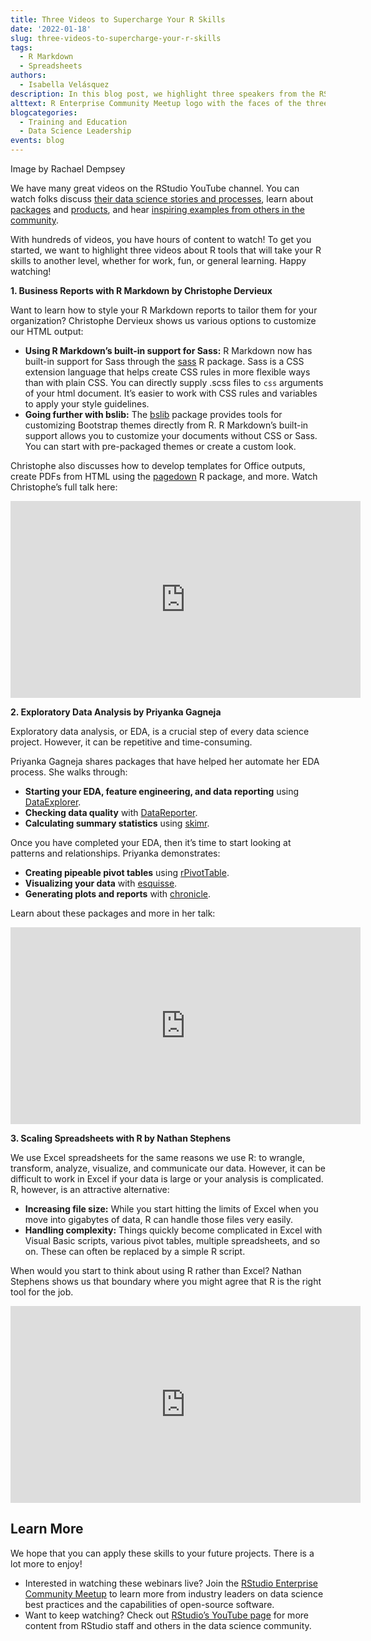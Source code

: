 ```yaml
---
title: Three Videos to Supercharge Your R Skills
date: '2022-01-18'
slug: three-videos-to-supercharge-your-r-skills
tags:
  - R Markdown
  - Spreadsheets
authors:
  - Isabella Velásquez
description: In this blog post, we highlight three speakers from the RStudio Enterprise Community Meetup who share packages and tools to supercharge your R skills.
alttext: R Enterprise Community Meetup logo with the faces of the three speakers in hexagon frames among other hexagons.
blogcategories:
  - Training and Education
  - Data Science Leadership
events: blog
---
```


Image by Rachael Dempsey

We have many great videos on the RStudio YouTube channel. You can watch folks discuss <a href="https://youtu.be/E887K1au5ug" target = "_blank">their data science stories and processes</a>, learn about <a href="https://youtu.be/5gqksthQ0cM" target = "_blank">packages</a> and <a href="https://youtu.be/_XNKSEQTo30" target = "_blank">products</a>, and hear <a href="https://youtu.be/IkqItgPSPro" target = "_blank">inspiring examples from others in the community</a>.

With hundreds of videos, you have hours of content to watch! To get you started, we want to highlight three videos about R tools that will take your R skills to another level, whether for work, fun, or general learning. Happy watching!

**1. Business Reports with R Markdown by Christophe Dervieux**

Want to learn how to style your R Markdown reports to tailor them for your organization? Christophe Dervieux shows us various options to customize our HTML output:

* **Using R Markdown’s built-in support for Sass:** R Markdown now has built-in support for Sass through the <a href="https://rstudio.github.io/sass/" target = "_blank">sass</a> R package. Sass is a CSS extension language that helps create CSS rules in more flexible ways than with plain CSS. You can directly supply .scss files to `css` arguments of your html document. It’s easier to work with CSS rules and variables to apply your style guidelines.
* **Going further with bslib:** The <a href="https://rstudio.github.io/bslib/" target = "_blank">bslib</a> package provides tools for customizing Bootstrap themes directly from R. R Markdown’s built-in support allows you to customize your documents without CSS or Sass. You can start with pre-packaged themes or create a custom look.

Christophe also discusses how to develop templates for Office outputs, create PDFs from HTML using the <a href="https://github.com/rstudio/pagedown" target = "_blank">pagedown</a> R package, and more.  Watch Christophe’s full talk here:

<center>
<iframe width="560" height="315" src="https://www.youtube.com/embed/gQ9he9dyfGs" title="YouTube video player" frameborder="0" allow="accelerometer; autoplay; clipboard-write; encrypted-media; gyroscope; picture-in-picture" allowfullscreen></iframe>
</center>

**2. Exploratory Data Analysis by Priyanka Gagneja**

Exploratory data analysis, or EDA, is a crucial step of every data science project. However, it can be repetitive and time-consuming.

Priyanka Gagneja shares packages that have helped her automate her EDA process. She walks through:

* **Starting your EDA, feature engineering, and data reporting** using <a href="https://cran.r-project.org/web/packages/DataExplorer/vignettes/dataexplorer-intro.html" target = "_blank">DataExplorer</a>.
* **Checking data quality** with <a href="https://cran.r-project.org/web/packages/dataReporter/index.html" target = "_blank">DataReporter</a>.
* **Calculating summary statistics** using <a href="https://cran.r-project.org/web/packages/skimr/vignettes/skimr.html" target = "_blank">skimr</a>.

Once you have completed your EDA, then it’s time to start looking at patterns and relationships. Priyanka demonstrates:

* **Creating pipeable pivot tables** using <a href="https://rdrr.io/cran/rpivotTable/man/rpivotTable.html" target = "_blank">rPivotTable</a>.
* **Visualizing your data** with <a href="https://cran.r-project.org/web/packages/esquisse/vignettes/get-started.html" target = "_blank">esquisse</a>.
* **Generating plots and reports** with <a href="https://cran.r-project.org/web/packages/chronicle/index.html" target = "_blank">chronicle</a>.

Learn about these packages and more in her talk:

<center>
<iframe width="560" height="315" src="https://www.youtube.com/embed/qvFeaPRgOns" title="YouTube video player" frameborder="0" allow="accelerometer; autoplay; clipboard-write; encrypted-media; gyroscope; picture-in-picture" allowfullscreen></iframe>
</center>

**3. Scaling Spreadsheets with R by Nathan Stephens**

We use Excel spreadsheets for the same reasons we use R: to wrangle, transform, analyze, visualize, and communicate our data. However, it can be difficult to work in Excel if your data is large or your analysis is complicated. R, however, is an attractive alternative:

* **Increasing file size:** While you start hitting the limits of Excel when you move into gigabytes of data, R can handle those files very easily.
* **Handling complexity:** Things quickly become complicated in Excel with Visual Basic scripts, various pivot tables, multiple spreadsheets, and so on. These can often be replaced by a simple R script.

When would you start to think about using R rather than Excel? Nathan Stephens shows us that boundary where you might agree that R is the right tool for the job.

<center>
<iframe width="560" height="315" src="https://www.youtube.com/embed/yb_mBJz3iSc" title="YouTube video player" frameborder="0" allow="accelerometer; autoplay; clipboard-write; encrypted-media; gyroscope; picture-in-picture" allowfullscreen></iframe>
</center>

## Learn More

We hope that you can apply these skills to your future projects. There is a lot more to enjoy!

* Interested in watching these webinars live? Join the <a href="https://www.meetup.com/RStudio-Enterprise-Community-Meetup/" target = "_blank">RStudio Enterprise Community Meetup</a> to learn more from industry leaders on data science best practices and the capabilities of open-source software.
* Want to keep watching? Check out <a href="https://www.youtube.com/channel/UC3xfbCMLCw1Hh4dWop3XtHg" target = "_blank">RStudio’s YouTube page</a> for more content from RStudio staff and others in the data science community.
